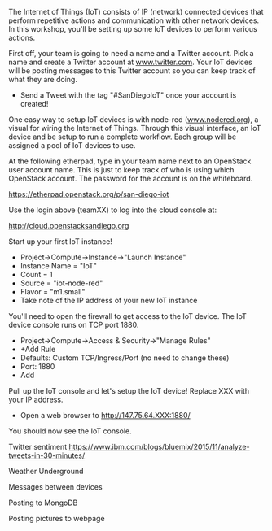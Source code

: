 
The Internet of Things (IoT) consists of IP (network) connected devices that perform repetitive actions and communication with other network devices. In this workshop, you'll be setting up some IoT devices to perform various actions.

First off, your team is going to need a name and a Twitter account. Pick a name and create a Twitter account at www.twitter.com. Your IoT devices will be posting messages to this Twitter account so you can keep track of what they are doing.

* Send a Tweet with the tag "#SanDiegoIoT" once your account is created!

One easy way to setup IoT devices is with node-red (www.nodered.org), a visual for wiring the Internet of Things. Through this visual interface, an IoT device and be setup to run a complete workflow. Each group will be assigned a pool of IoT devices to use.

At the following etherpad, type in your team name next to an OpenStack user account name. This is just to keep track of who is using which OpenStack account. The password for the account is on the whiteboard.

https://etherpad.openstack.org/p/san-diego-iot

Use the login above (teamXX) to log into the cloud console at:

http://cloud.openstacksandiego.org

Start up your first IoT instance!

* Project->Compute->Instance->"Launch Instance"
* Instance Name = "IoT"
* Count = 1
* Source = "iot-node-red"
* Flavor = "m1.small"
* Take note of the IP address of your new IoT instance

You'll need to open the firewall to get access to the IoT device. The IoT device console runs on TCP port 1880.

* Project->Compute->Access & Security->"Manage Rules"
* +Add Rule
* Defaults: Custom TCP/Ingress/Port (no need to change these)
* Port: 1880
* Add

Pull up the IoT console and let's setup the IoT device! Replace XXX with your IP address.

* Open a web browser to http://147.75.64.XXX:1880/

You should now see the IoT console.



Twitter sentiment
https://www.ibm.com/blogs/bluemix/2015/11/analyze-tweets-in-30-minutes/

Weather Underground

Messages between devices

Posting to MongoDB

Posting pictures to webpage
